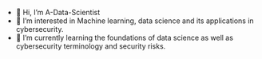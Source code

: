- 👋 Hi, I’m A-Data-Scientist
- 👀 I’m interested in Machine learning, data science and its applications in cybersecurity. 
- 🌱 I’m currently learning the foundations of data science as well as cybersecurity terminology and security risks.

